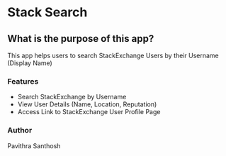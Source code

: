 # Stack Search

## What is the purpose of this app?

This app helps users to search StackExchange Users by their Username (Display Name)

### Features

- Search StackExchange by Username
- View User Details (Name, Location, Reputation)
- Access Link to StackExchange User Profile Page

### Author

Pavithra Santhosh
